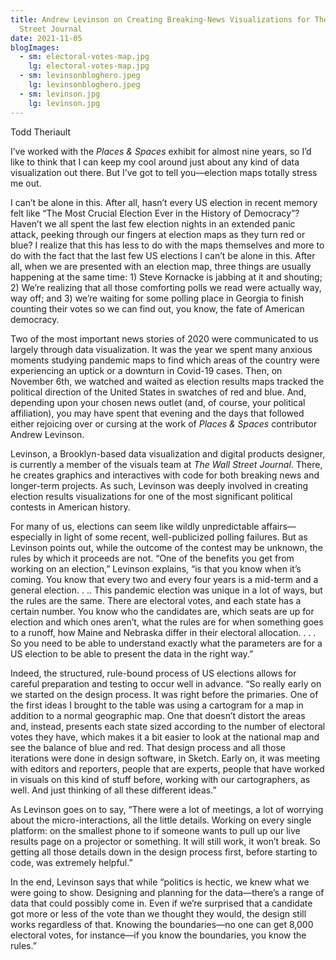 ```yaml
---
title: Andrew Levinson on Creating Breaking-News Visualizations for The Wall
  Street Journal
date: 2021-11-05
blogImages:
  - sm: electoral-votes-map.jpg
    lg: electoral-votes-map.jpg
  - sm: levinsonbloghero.jpeg
    lg: levinsonbloghero.jpeg
  - sm: levinson.jpg
    lg: levinson.jpg
---
```

Todd Theriault

I’ve worked with the *Places & Spaces* exhibit for almost nine years, so I’d like to think that I can keep my cool around just about any kind of data visualization out there. But I’ve got to tell you—election maps totally stress me out. 

I can’t be alone in this. After all, hasn’t every US election in recent memory felt like “The Most Crucial Election Ever in the History of Democracy”? Haven’t we all spent the last few election nights in an extended panic attack, peeking through our fingers at election maps as they turn red or blue?   I realize that this has less to do with the maps themselves and more to do with the fact that the last few US elections I can’t be alone in this. After all, when we are presented with an election map, three things are usually happening at the same time: 1) Steve Kornacke is jabbing at it and shouting;  2) We’re realizing that all those comforting polls we read were actually way, way off; and 3) we’re waiting for some polling place in Georgia to finish counting their votes so we can find out, you know, the fate of American democracy.

Two of the most important news stories of 2020 were communicated to us largely through data visualization. It was the year we spent many anxious moments studying pandemic maps to find which areas of the country were experiencing an uptick or a downturn in Covid-19 cases. Then, on November 6th, we watched and waited as election results maps tracked the political direction of the United States in swatches of red and blue. And, depending upon your chosen news outlet (and, of course, your political affiliation), you may have spent that evening and the days that followed either rejoicing over or cursing at the work of *Places & Spaces* contributor Andrew Levinson.

Levinson, a Brooklyn-based data visualization and digital products designer, is currently a member of the visuals team at *The Wall Street Journal*. There, he creates graphics and interactives with code for both breaking news and longer-term projects. As such, Levinson was deeply involved in creating election results visualizations for one of the most significant political contests in American history. 

For many of us, elections can seem like wildly unpredictable affairs—especially in light of some recent, well-publicized polling failures. But as Levinson points out, while the outcome of the contest may be unknown, the rules by which it proceeds are not. “One of the benefits you get from working on an election,” Levinson explains, “is that you know when it’s coming. You know that every two and every four years is a mid-term and a general election. . .. This pandemic election was unique in a lot of ways, but the rules are the same. There are electoral votes, and each state has a certain number. You know who the candidates are, which seats are up for election and which ones aren’t, what the rules are for when something goes to a runoff, how Maine and Nebraska differ in their electoral allocation. . . . So you need to be able to understand exactly what the parameters are for a US election to be able to present the data in the right way.”   

Indeed, the structured, rule-bound process of US elections allows for careful preparation and testing to occur well in advance. “So really early on we started on the design process. It was right before the primaries. One of the first ideas I brought to the table was using a cartogram for a map in addition to a normal geographic map. One that doesn’t distort the areas and, instead, presents each state sized according to the number of electoral votes they have, which makes it a bit easier to look at the national map and see the balance of blue and red. That design process and all those iterations were done in design software, in Sketch. Early on, it was meeting with editors and reporters, people that are experts, people that have worked in visuals on this kind of stuff before, working with our cartographers, as well. And just thinking of all these different ideas.”

As Levinson goes on to say, “There were a lot of meetings, a lot of worrying about the micro-interactions, all the little details. Working on every single platform: on the smallest phone to if someone wants to pull up our live results page on a projector or something. It will still work, it won’t break. So getting all those details down in the design process first, before starting to code, was extremely helpful.”

In the end, Levinson says that while “politics is hectic, we knew what we were going to show. Designing and planning for the data—there’s a range of data that could possibly come in. Even if we’re surprised that a candidate got more or less of the vote than we thought they would, the design still works regardless of that. Knowing the boundaries—no one can get 8,000 electoral votes, for instance—if you know the boundaries, you know the rules.”